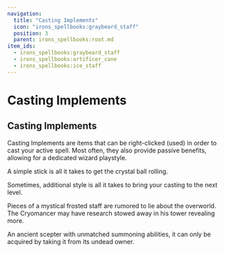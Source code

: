 ```yaml
---
navigation:
  title: "Casting Implements"
  icon: "irons_spellbooks:graybeard_staff"
  position: 3
  parent: irons_spellbooks:root.md
item_ids:
  - irons_spellbooks:graybeard_staff
  - irons_spellbooks:artificer_cane
  - irons_spellbooks:ice_staff
---
```


# Casting Implements

## Casting Implements

Casting Implements are items that can be right-clicked (used) in order to cast your active spell. Most often, they also provide passive benefits, allowing for a dedicated wizard playstyle.

A simple stick is all it takes to get the crystal ball rolling.

<Recipe id="irons_spellbooks:graybeard_staff" />

Sometimes, additional style is all it takes to bring your casting to the next level.

<Recipe id="irons_spellbooks:artificer_cane" />

Pieces of a mystical frosted staff are rumored to lie about the overworld. The Cryomancer may have research stowed away in his tower revealing more.

<Recipe id="irons_spellbooks:ice_staff" />

<ItemImage id="irons_spellbooks:blood_staff" />

An ancient scepter with unmatched summoning abilities, it can only be acquired by taking it from its undead owner.

